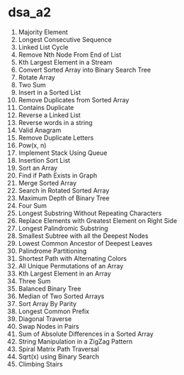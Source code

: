 # dsa_a2

1. Majority Element
2. Longest Consecutive Sequence
3. Linked List Cycle
4. Remove Nth Node From End of List
5. Kth Largest Element in a Stream
6. Convert Sorted Array into Binary Search Tree
7. Rotate Array
8. Two Sum
9. Insert in a Sorted List
10. Remove Duplicates from Sorted Array
11. Contains Duplicate
12. Reverse a Linked List
13. Reverse words in a string
14. Valid Anagram
15. Remove Duplicate Letters
16. Pow(x, n)
17. Implement Stack Using Queue
18. Insertion Sort List
19. Sort an Array
20. Find if Path Exists in Graph
21. Merge Sorted Array
22. Search in Rotated Sorted Array
23. Maximum Depth of Binary Tree
24. Four Sum
25. Longest Substring Without Repeating Characters
26. Replace Elements with Greatest Element on Right Side
27. Longest Palindromic Substring
28. Smallest Subtree with all the Deepest Nodes
29. Lowest Common Ancestor of Deepest Leaves
30. Palindrome Partitioning
31. Shortest Path with Alternating Colors
32. All Unique Permutations of an Array
33. Kth Largest Element in an Array
34. Three Sum
35. Balanced Binary Tree
36. Median of Two Sorted Arrays
37. Sort Array By Parity
38. Longest Common Prefix
39. Diagonal Traverse
40. Swap Nodes in Pairs
41. Sum of Absolute Differences in a Sorted Array
42. String Manipulation in a ZigZag Pattern
43. Spiral Matrix Path Traversal
44. Sqrt(x) using Binary Search
45. Climbing Stairs

